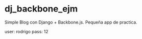 dj_backbone_ejm
===============

Simple Blog con Django + Backbone.js. Pequeña app de practica.

user: rodrigo
pass: 12
